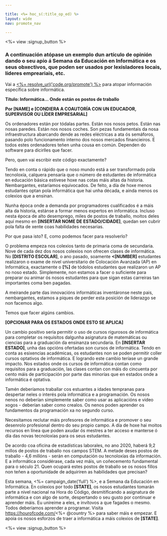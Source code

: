 ```yaml
---

title: <%= hoc_s(:title_op_ed) %>
layout: wide
nav: promote_nav

---
```


<%= view :signup_button %>

### A continuación atópase un exemplo dun artículo de opinión dando o seu apio á Semana da Educación en Informática e os seus obxectivos, que poden ser usados por lexisladores locais, líderes empreariais, etc.

  


Vai a [<%= resolve_url('code.org/promote') %>](<%= resolve_url('https://code.org/promote') %>) para atopar información específica sobre informática.

**Título: Informática... Onde están os postos de traballo**

**Por [NAME] e [CONDIERA A COAUTORÍA CON UN EDUCADOR, SUPERVISOR OU LÍDER EMPRESARIAL]**

Os ordenadores están por tódalas partes. Están nos nosos petos. Están nas nosas paredes. Están nos nosos coches. Son pezas fundamentais da nosa infraestructura abarcando dende as redes eléctricas a ata ós semáforos, pasando polo funcionamento interno dos nosos mercados financieiros. E todos estes ordenadores teñen unha cousa en común. Dependen do software para dicirlles que facer.

Pero, quen vai escribir este código exactamente?

Tendo en conta o rápido que o noso mundo está a ser transformado pola tecnoloxía, calquera pensaría que o número de estudantes de informática en educación básica estivese hoxe nas cotas máis altas da historia. Nembargantes, estaríamos equivocados. De feito, a día de hoxe menos estudantes optan pola informática que hai unha década, e ainda menos os colexios que a ensinan.

Nunha época onde a demanda por programadores cualificados é a máis alta da historia, estánse a formar menos expertos en informática. Incluso nesta época de alto desemprego, miles de postos de traballo, moitos deles aquí mesmo en **[INSERTAR NOME DE ESTADO/CIDADE]**, quedan sen cubrir pola falta de xente coas habilidades necesarias.

Por que pasa isto? E, como podemos facer para resolverlo?

O problema empeza nos colexios tanto de primaria coma de secundaria. Nove de cada dez dos nosos colexios non ofrecen clases de informática. No **[DISTRITO ESCOLAR]**, o ano pasado, soamente **<[NUMBER]** estudantes realizaron o exame de nivel universitario de Colocación Avanzada (AP) en Informática, exactamente o **[%]** de tódolos estudantes que realizaron un AP no noso estado. Simplemente, non estamos a facer o suficiente para preparar ou animar ós nosos estudantes para que sigan estas carreiras tan importantes coma ben pagadas.

A meirande parte das innovacións informáticas inventáronse neste pais, nembargantes, estamos a piques de perder esta posición de liderazgo se non facemos algo.

Temos que facer algúns cambios.

**[OPCIONAR PARA OS ESTADOS ONDE ESTO SE APLICA]**

Un cambio positivo sería permitir o uso de cursos rigurosos de informática para completar os requisitos dalgunha asignatura de matemáticas ou ciencias para a graduación da ensinanza secundaria. En **[INSERTAR ESTADO]**, unha das opcións ofertadas son cursos de informática. Tendo en conta as esixencias académicas, os estudantes non se poden permitir coller cursos optativos de informática. E logrando este cambio teríase un grande impacto. Nos estados onde os cursos de informática contan como requisitos para a graduación, las clases contan con máis do cincuenta por cento máis de participación por parte das minorías que en estados onde a informática é optativa.

Tamén deberíamos traballar cos estuantes a idades tempranas para despertar neles o interés pola informática e a programación. Os nosos nenos no deberían simplemente saber como usar as aplicacións e video xogos - deberían saber como crealos. Os nenos poden aprender os fundamentos da programación xa no segundo curso.

Necesitamos reclutar máis profesores de informática e promover o seu desenrolo profesional dentro do seu propio campo. A día de hoxe hai moitos recursos en línea que poden axudar ós mestres a ter acceso e manterse ó día das novas tecnoloxías para os seus estudantes.

De acordo coa oficina de estadísticas laborales, no ano 2020, haberá 9,2 millos de postos de traballo nos campos STEM. A metade deses postos de traballo - 4,6 millóns - serán en computación ou tecnoloxías da información. E a informática considérase, cada vez máis, un coñecemento fundamental para o século 21. Quen ocupará estes postos de traballo se os nosos fillos non teñen a oportunidade de adquiriren as habilidades que precisan?

Esta semana, <%= campaign_date('full') %>, e a Semana da Educación en Informática. En colexios por todo **[STATE]**, os nosos estudantes tomarán parte a nivel nacional na Hora do Código, desmitificando a asignatura de informática e con algo de sorte, despertando o seu gusto por continuar e aprender máis. Eu unireime a eles, e invítovos a que fagades o mesmo. Todos deberíamos aprender a programar. Visita https://hourofcode.com/<%= @country %> para saber máis e empezar. E apoia os nosos esforzos de traer a informática a máis colexios de **[STATE]**.

<%= view :signup_button %>